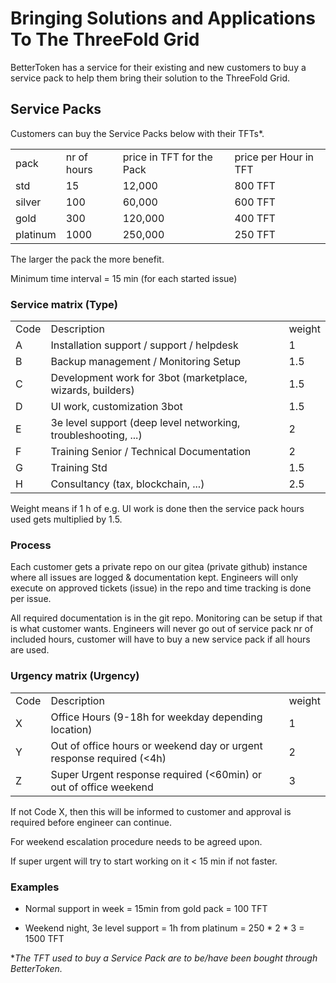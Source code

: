 # Bringing Solutions and Applications To The ThreeFold Grid

BetterToken has a service for their existing and new customers to buy a service pack to help them bring their solution to the ThreeFold Grid.

## Service Packs

Customers can buy the Service Packs below with their TFTs*.

<table>
  <tr>
    <td>pack</td>
    <td>nr of hours</td>
    <td>price in TFT for the Pack</td>
    <td>price per Hour in TFT</td>
  </tr>
  <tr>
    <td>std</td>
    <td>15</td>
    <td>12,000</td>
    <td>800 TFT</td>
  </tr>
  <tr>
    <td>silver</td>
    <td>100</td>
    <td>60,000</td>
    <td>600 TFT</td>
  </tr>
  <tr>
    <td>gold</td>
    <td>300</td>
    <td>120,000</td>
    <td>400 TFT</td>
  </tr>
  <tr>
    <td>platinum</td>
    <td>1000</td>
    <td>250,000</td>
    <td>250 TFT</td>
  </tr>
</table>


The larger the pack the more benefit.

Minimum time interval = 15 min (for each started issue)

### Service matrix (Type)

<table>
  <tr>
    <td>Code</td>
    <td>Description</td>
    <td>weight</td>
  </tr>
  <tr>
    <td>A</td>
    <td>Installation support / support / helpdesk</td>
    <td>1</td>
  </tr>
  <tr>
    <td>B</td>
    <td>Backup management / Monitoring Setup</td>
    <td>1.5</td>
  </tr>
  <tr>
    <td>C</td>
    <td>Development work for 3bot (marketplace, wizards, builders)</td>
    <td>1.5</td>
  </tr>
  <tr>
    <td>D</td>
    <td>UI work, customization 3bot</td>
    <td>1.5</td>
  </tr>
  <tr>
    <td>E</td>
    <td>3e level support (deep level networking, troubleshooting, ...)</td>
    <td>2</td>
  </tr>
  <tr>
    <td>F</td>
    <td>Training Senior / Technical Documentation</td>
    <td>2</td>
  </tr>
  <tr>
    <td>G</td>
    <td>Training Std</td>
    <td>1.5</td>
  </tr>
  <tr>
    <td>H</td>
    <td>Consultancy (tax, blockchain, ...)</td>
    <td>2.5</td>
  </tr>
</table>


Weight means if 1 h of e.g. UI work is done then the service pack hours used gets multiplied by 1.5.

### Process

Each customer gets a private repo on our gitea (private github) instance where all issues are logged & documentation kept. Engineers will only execute on approved tickets (issue) in the repo and time tracking is done per issue.

All required documentation is in the git repo. Monitoring can be setup if that is what customer wants. Engineers will never go out of service pack nr of included hours, customer will have to buy a new service pack if all hours are used.

### Urgency matrix (Urgency)

<table>
  <tr>
    <td>Code</td>
    <td>Description</td>
    <td>weight</td>
  </tr>
  <tr>
    <td>X</td>
    <td>Office Hours (9-18h for weekday depending location)</td>
    <td>1</td>
  </tr>
  <tr>
    <td>Y</td>
    <td>Out of office hours or weekend day or urgent response required (<4h)</td>
    <td>2</td>
  </tr>
  <tr>
    <td>Z</td>
    <td>Super Urgent response required (<60min) or out of office weekend</td>
    <td>3</td>
  </tr>
</table>


If not Code X, then this will be informed to customer and approval is required before engineer can continue.

For weekend escalation procedure needs to be agreed upon.

If super urgent will try to start working on it < 15 min if not faster.

### Examples

* Normal support in week = 15min from gold pack = 100 TFT

* Weekend night, 3e level support = 1h from platinum = 250 * 2 * 3 = 1500 TFT

**The TFT used to buy a Service Pack are to be/have been bought through BetterToken.*